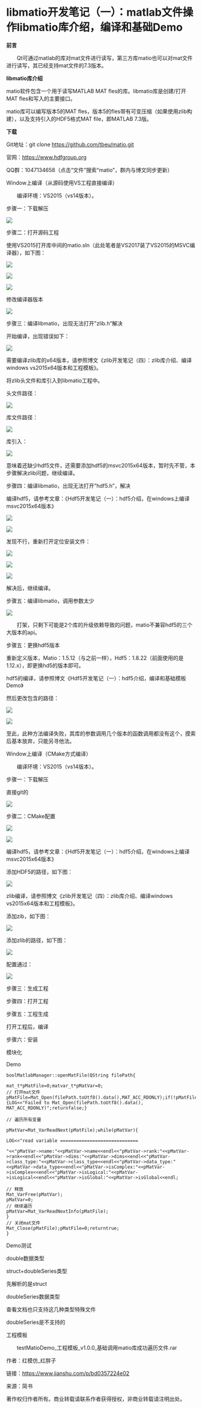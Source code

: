 
# libmatio开发笔记（一）：matlab文件操作libmatio库介绍，编译和基础Demo #

**前言**

  Qt可通过matlab的库对mat文件进行读写，第三方库matio也可以对mat文件进行读写，其已经支持mat文件的7.3版本。

**libmatio库介绍**

matio软件包含一个用于读写MATLAB MAT fles的库。libmatio库是创建/打开MAT fles和写入的主要接口。

matio库可以编写版本5的MAT fles，版本5的fles带有可变压缩（如果使用zlib构建），以及支持引入的HDF5格式MAT file，即MATLAB 7.3版。

**下载**

Git地址：git clone https://github.com/tbeu/matio.git

官网：https://www.hdfgroup.org

QQ群：1047134658（点击“文件”搜索“matio”，群内与博文同步更新）

Window上编译（从源码使用VS工程直接编译）

  编译环境：VS2015（vs14版本）。

步骤一：下载解压

![](./libmatio/22295287-c1b3f653dc8be04b.webp)

步骤二：打开源码工程



使用VS2015打开库中间的matio.sln（此处笔者是VS2017装了VS2015的MSVC编译器），如下图：

![](./libmatio/22295287-6a12d29cc1fc923b.webp)

![](./libmatio/22295287-8d82bb0d7e8bda7c.webp)

![](./libmatio/22295287-cbc06bda18acc3b5.webp)

修改编译器版本

![](./libmatio/22295287-e7082af1f09687ea.webp)

步骤三：编译libmatio，出现无法打开”zlib.h”解决

开始编译，出现错误如下：

![](./libmatio/22295287-9b2d3d00b509885b.webp)

需要编译zlib库的x64版本，请参照博文《zlib开发笔记（四）：zlib库介绍、编译windows vs2015x64版本和工程模板》。

将zlib头文件和库引入到libmatio工程中。

头文件路径：

![](./libmatio/22295287-fd7976ed4ea041d3.webp)

库文件路径：

![](./libmatio/22295287-b2d6191864ad4b40.webp)

库引入：

![](./libmatio/22295287-0a91c034cbfeb43a.webp)

意味着还缺少hdf5文件，还需要添加hdf5的msvc2015x64版本，暂时先不管，本步骤解决zlib问题，继续编译。

步骤四：编译libmatio，出现无法打开”hdf5.h”，解决

编译hdf5，请参考文章：《Hdf5开发笔记（一）：hdf5介绍，在windows上编译msvc2015x64版本》

![](./libmatio/22295287-6b19f7046a7fd297.webp)

![](./libmatio/22295287-e92815a1853a51bd.webp)


发现不行，重新打开定位安装文件：

![](./libmatio/22295287-c75ff2763986dd31.webp)

![](./libmatio/22295287-055a66f209ac0e43.webp)

![](./libmatio/22295287-7fe7f7e6ebfd017c.webp)

解决后，继续编译。

步骤五：编译libmatio，调用参数太少

![](./libmatio/22295287-650e257dbbf80be8.webp)

  打架，只剩下可能是2个库的升级依赖导致的问题，matio不兼容hdf5的三个大版本的api。

步骤五：更换hdf5版本

重新定义版本，Matio：1.5.12（与之前一样），Hdf5：1.8.22（前面使用的是1.12.x），即更换hd5的版本即可。

hdf5的编译，请参照博文《Hdf5开发笔记（一）：hdf5介绍，编译和基础模板Demo》

然后更改包含的路径：

![](./libmatio/22295287-0e6012e1fb16567c.webp)

![](./libmatio/22295287-9f5f955e125f545a.webp)


至此，此种方法编译失败，其库的参数调用几个版本的函数调用都没有这个，摸索后基本放弃，只能另寻他法。

Window上编译（CMake方式编译）

  编译环境：VS2015（vs14版本）。

步骤一：下载解压

直接git的

![](./libmatio/22295287-f89f329a4d469566.webp)

步骤二：CMake配置

![](./libmatio/22295287-3bc2a4102fa055d4.webp)

![](./libmatio/22295287-fd3797f8fbf95bb0.webp)

编译hdf5，请参考文章：《Hdf5开发笔记（一）：hdf5介绍，在windows上编译msvc2015x64版本》

添加HDF5的路径，如下图：

![](./libmatio/22295287-9a26fc532ff9d9ff.webp)

zlib编译，请参照博文《zlib开发笔记（四）：zlib库介绍、编译windows vs2015x64版本和工程模板》。

添加zib，如下图：

![](./libmatio/22295287-3b4c609d9d3ab13e.webp)



添加zlib的路径，如下图：

![](./libmatio/22295287-5f7351fda6b4096b.webp)

配置通过：

![](./libmatio/22295287-3bcb1aabe1c9967d.webp)

步骤三：生成工程

步骤四：打开工程



步骤五：工程生成

打开工程后，编译

步骤六：安装

模块化

Demo

```
boolMatlabManager::openMatFile(QString filePath{

mat_t*pMatFile=0;matvar_t*pMatVar=0;
// 打开mat文件
pMatFile=Mat_Open(filePath.toUtf8().data(),MAT_ACC_RDONLY);if(!pMatFile){LOG<<"Failed to Mat_Open(filePath.toUtf8().data(), MAT_ACC_RDONLY)";returnfalse;}

// 遍历所有变量

pMatVar=Mat_VarReadNext(pMatFile);while(pMatVar){

LOG<<"read variable =============================

"<<"pMatVar->name:"<<pMatVar->name<<endl<<"pMatVar->rank:"<<pMatVar->rank<<endl<<"pMatVar->dims:"<<pMatVar->dims<<endl<<"pMatVar->class_type:"<<pMatVar->class_type<<endl<<"pMatVar->data_type:"<<pMatVar->data_type<<endl<<"pMatVar->isComplex:"<<pMatVar->isComplex<<endl<<"pMatVar->isLogical:"<<pMatVar->isLogical<<endl<<"pMatVar->isGlobal:"<<pMatVar->isGlobal<<endl;

// 释放
Mat_VarFree(pMatVar);
pMatVar=0;
// 继续遍历
pMatVar=Mat_VarReadNextInfo(pMatFile);
}
// 关闭mat文件
Mat_Close(pMatFile);pMatFile=0;returntrue;
}
```

Demo测试

double数据类型

struct+doubleSeries类型

先解析的是struct

doubleSeries数据类型

查看文档也只支持这几种类型特殊文件

doubleSeries是不支持的

工程模板

  testMatioDemo_工程模板_v1.0.0_基础调用matio库成功遍历文件.rar

作者：红模仿_红胖子

链接：https://www.jianshu.com/p/bd0357224e02

来源：简书

著作权归作者所有。商业转载请联系作者获得授权，非商业转载请注明出处。